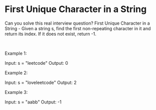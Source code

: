 # First Unique Character in a String

Can you solve this real interview question? First Unique Character in a String - Given a string s, find the first non-repeating character in it and return its index. If it does not exist, return -1.

 

Example 1:

Input: s = "leetcode"
Output: 0


Example 2:

Input: s = "loveleetcode"
Output: 2


Example 3:

Input: s = "aabb"
Output: -1